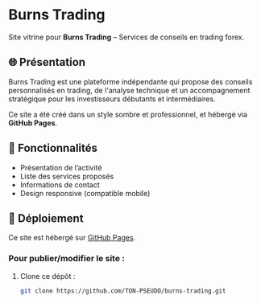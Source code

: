 # Burns Trading

Site vitrine pour **Burns Trading** – Services de conseils en trading forex.

## 🌐 Présentation

Burns Trading est une plateforme indépendante qui propose des conseils personnalisés en trading, de l'analyse technique et un accompagnement stratégique pour les investisseurs débutants et intermédiaires.

Ce site a été créé dans un style sombre et professionnel, et hébergé via **GitHub Pages**.

## 🔧 Fonctionnalités

- Présentation de l’activité
- Liste des services proposés
- Informations de contact
- Design responsive (compatible mobile)

## 🚀 Déploiement

Ce site est hébergé sur [GitHub Pages](https://pages.github.com/).

### Pour publier/modifier le site :
1. Clone ce dépôt :
   ```bash
   git clone https://github.com/TON-PSEUDO/burns-trading.git


